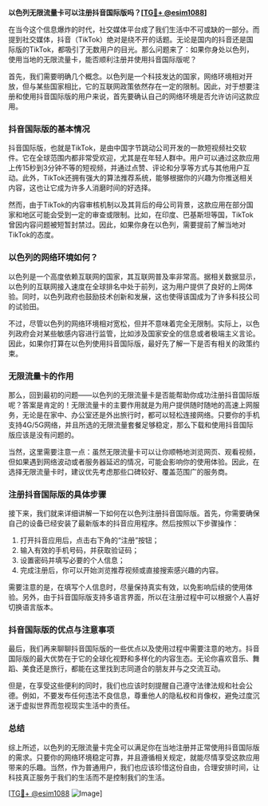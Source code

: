 **以色列无限流量卡可以注册抖音国际版吗？[[TG💪+ @esim1088](https://t.me/s/esim1088)]**

在当今这个信息爆炸的时代，社交媒体平台成了我们生活中不可或缺的一部分。而提到社交媒体，抖音（TikTok）绝对是绕不开的话题。无论是国内的抖音还是国际版的TikTok，都吸引了无数用户的目光。那么问题来了：如果你身处以色列，使用当地的无限流量卡，能否顺利注册并使用抖音国际版呢？

首先，我们需要明确几个概念。以色列是一个科技发达的国家，网络环境相对开放，但与某些国家相比，它的互联网政策依然存在一定的限制。因此，对于想要注册和使用抖音国际版的用户来说，首先要确认自己的网络环境是否允许访问这款应用。

### 抖音国际版的基本情况

抖音国际版，也就是TikTok，是由中国字节跳动公司开发的一款短视频社交软件。它在全球范围内都非常受欢迎，尤其是在年轻人群中。用户可以通过这款应用上传15秒到3分钟不等的短视频，并通过点赞、评论和分享等方式与其他用户互动。此外，TikTok还拥有强大的算法推荐系统，能够根据你的兴趣为你推送相关内容，这也让它成为许多人消磨时间的好选择。

然而，由于TikTok的内容审核机制以及其背后的母公司背景，这款应用在部分国家和地区可能会受到一定的审查或限制。比如，在印度、巴基斯坦等国，TikTok曾因内容问题被短暂封禁过。因此，如果你身在以色列，需要提前了解当地对TikTok的态度。

### 以色列的网络环境如何？

以色列是一个高度依赖互联网的国家，其互联网普及率非常高。据相关数据显示，以色列的互联网接入速度在全球排名中处于前列，这为用户提供了良好的上网体验。同时，以色列政府也鼓励技术创新和发展，这也使得该国成为了许多科技公司的试验田。

不过，尽管以色列的网络环境相对宽松，但并不意味着完全无限制。实际上，以色列政府会对某些敏感内容进行监管，比如涉及国家安全的信息或者极端主义言论。因此，如果你打算在以色列使用抖音国际版，最好先了解一下是否有相关的政策约束。

### 无限流量卡的作用

那么，回到最初的问题——以色列的无限流量卡是否能帮助你成功注册抖音国际版呢？答案是肯定的！无限流量卡的主要作用就是为用户提供随时随地的高速上网服务，无论是在家中、办公室还是外出旅行时，都可以轻松连接网络。只要你的手机支持4G/5G网络，并且所选的无限流量套餐足够稳定，那么下载和使用抖音国际版应该是没有问题的。

当然，这里需要注意一点：虽然无限流量卡可以让你顺畅地浏览网页、观看视频，但如果遇到网络波动或者服务器延迟的情况，可能会影响你的使用体验。因此，在选择无限流量卡时，建议优先考虑那些口碑较好、覆盖范围广的服务商。

### 注册抖音国际版的具体步骤

接下来，我们就来详细讲解一下如何在以色列注册抖音国际版。首先，你需要确保自己的设备已经安装了最新版本的抖音应用程序。然后按照以下步骤操作：

1. 打开抖音应用后，点击右下角的“注册”按钮；
2. 输入有效的手机号码，并获取验证码；
3. 设置密码并填写必要的个人信息；
4. 完成注册后，你可以开始浏览推荐视频或直接搜索感兴趣的内容。

需要注意的是，在填写个人信息时，尽量保持真实有效，以免影响后续的使用体验。另外，由于抖音国际版支持多语言界面，所以在注册过程中可以根据个人喜好切换语言版本。

### 抖音国际版的优点与注意事项

最后，我们再来聊聊抖音国际版的一些优点以及使用过程中需要注意的地方。抖音国际版的最大优势在于它的全球化视野和多样化的内容生态。无论你喜欢音乐、舞蹈、美食还是旅行，都能在这里找到志同道合的朋友并与之交流互动。

但是，在享受这些便利的同时，我们也应该时刻提醒自己遵守法律法规和社会公德。例如，不要发布任何违法不良信息，尊重他人的隐私权和肖像权，避免过度沉迷于虚拟世界而忽视现实生活中的责任。

### 总结

综上所述，以色列的无限流量卡完全可以满足你在当地注册并正常使用抖音国际版的需求。只要你的网络环境稳定可靠，并且遵循相关规定，就能尽情享受这款应用带来的乐趣。当然，作为普通用户，我们也应该珍惜这份自由，合理安排时间，让科技真正服务于我们的生活而不是控制我们的生活。

[[TG💪+ @esim1088](https://t.me/s/esim1088) ![Image](https://i.postimg.cc/4NQfJmqS/Snipaste-2025-05-13-00-14-12.png)]